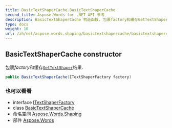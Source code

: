 ```yaml
---
title: BasicTextShaperCache.BasicTextShaperCache
second_title: Aspose.Words for .NET API 参考
description: BasicTextShaperCache 构造函数. 包裹factory和缓存GetTextShaper结果.
type: docs
weight: 10
url: /zh/net/aspose.words.shaping/basictextshapercache/basictextshapercache/
---
```

## BasicTextShaperCache constructor

包裹*factory*和缓存[`GetTextShaper`](../../itextshaperfactory/gettextshaper/)结果.

```csharp
public BasicTextShaperCache(ITextShaperFactory factory)
```

### 也可以看看

* interface [ITextShaperFactory](../../itextshaperfactory/)
* class [BasicTextShaperCache](../)
* 命名空间 [Aspose.Words.Shaping](../../basictextshapercache/)
* 部件 [Aspose.Words](../../../)


